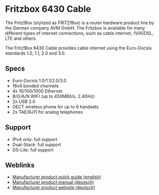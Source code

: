 # Fritzbox 6430 Cable

The Fritz!Box (stylized as FRITZ!Box) is a router hardware product line by the German company AVM GmbH. The Fritzbox is available for many different types of internet connections, such as cable internet, (V/A)DSL, LTE and others.

The Fritz!Box 6430 Cable provides cable internet using the Euro-Docsis standards 1.0, 1.1, 2.0 and 3.0.

## Specs

* Euro-Docsis 1.0/1.1/2.0/3.0
* 16x4 bonded channels
* 4x 10/100/1000 Ethernet
* B/G/A/N WIFI (up to 450MBit/s, 2.4GHz)
* 2x USB 2.0
* DECT wireless phone for up to 6 handsets
* 2x TAE/RJ11 for analog telephones

## Support

* IPv4 only: full support
* Dual-Stack: full support
* DS-Lite: full support

## Weblinks

* [Manufacturer product quick guide (english)](https://assets.avm.de/files/docs/fritzbox/fritzbox-6430/fritzbox-6430_qig_en_GB.pdf)
* [Manufacturer product manual (deutsch)](https://assets.avm.de/files/docs/fritzbox/fritzbox-6430/fritzbox-6430_man_de_DE.pdf)
* [Manufacturer product website (deutsch)](https://avm.de/produkte/fritzbox/fritzbox-6430-cable/)
